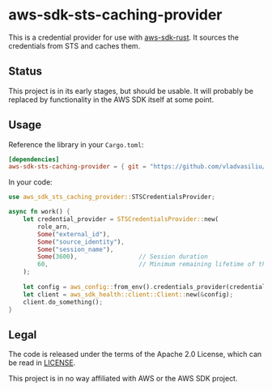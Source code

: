 # aws-sdk-sts-caching-provider

This is a credential provider for use with [aws-sdk-rust](https://github.com/awslabs/aws-sdk-rust).
It sources the credentials from STS and caches them.

## Status

This project is in its early stages, but should be usable. It will probably be replaced by functionality in the AWS SDK
itself at some point.

## Usage

Reference the library in your `Cargo.toml`:

```toml
[dependencies]
aws-sdk-sts-caching-provider = { git = "https://github.com/vladvasiliu/aws-sdk-sts-caching-provider.git" }
```

In your code:

```rust
use aws_sdk_sts_caching_provider::STSCredentialsProvider;

async fn work() {
    let credential_provider = STSCredentialsProvider::new(
        role_arn,
        Some("external_id"),
        Some("source_identity"),
        Some("session_name"),
        Some(3600),                 // Session duration
        60,                         // Minimum remaining lifetime of the token before refresh
    );
    
    let config = aws_config::from_env().credentials_provider(credential_provider).load().await;
    let client = aws_sdk_health::client::Client::new(&config);
    client.do_something();
}
```

## Legal

The code is released under the terms of the Apache 2.0 License, which can be read in [LICENSE](LICENSE).

This project is in no way affiliated with AWS or the AWS SDK project.